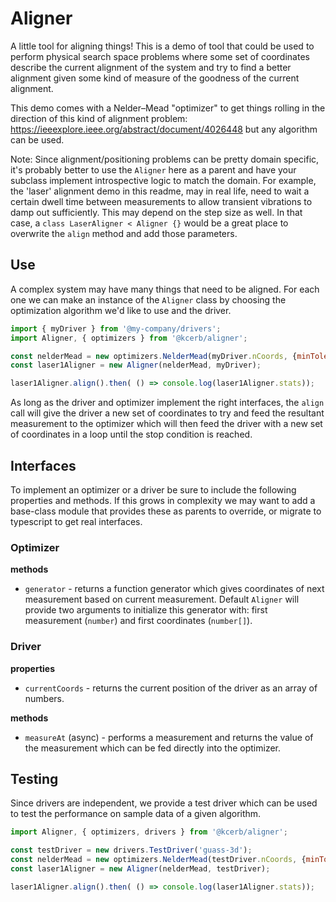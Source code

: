 # Aligner

A little tool for aligning things! This is a demo of tool that could be used to perform physical search space problems
where some set of coordinates describe the current alignment of the system and try to find a better alignment given
some kind of measure of the goodness of the current alignment.

This demo comes with a Nelder–Mead "optimizer" to get things rolling in the direction of this kind of alignment problem: 
https://ieeexplore.ieee.org/abstract/document/4026448 but any algorithm can be used.

Note: Since alignment/positioning problems can be pretty domain specific, it's probably better to use the `Aligner`
here as a parent and have your subclass implement introspective logic to match the domain. For example, the 'laser' alignment 
demo in this readme, may in real life, need to wait a certain dwell time between measurements to allow transient vibrations 
to damp out sufficiently. This may depend on the step size as well. In that case, a `class LaserAligner < Aligner {}` would
be a great place to overwrite the `align` method and add those parameters.

## Use

A complex system may have many things that need to be aligned. For each one we can make an instance of the `Aligner` class
by choosing the optimization algorithm we'd like to use and the driver.

```javascript
import { myDriver } from '@my-company/drivers';
import Aligner, { optimizers } from '@kcerb/aligner';

const nelderMead = new optimizers.NelderMead(myDriver.nCoords, {minTolerance: 1e-9, maxIterations: 100});
const laser1Aligner = new Aligner(nelderMead, myDriver);

laser1Aligner.align().then( () => console.log(laser1Aligner.stats));
```

As long as the driver and optimizer implement the right interfaces, the `align` call will
give the driver a new set of coordinates to try and feed the resultant measurement to the 
optimizer which will then feed the driver with a new set of coordinates in a loop until the 
stop condition is reached.

## Interfaces

To implement an optimizer or a driver be sure to include the following properties and methods. If this grows
in complexity we may want to add a base-class module that provides these as parents to override, or migrate
to typescript to get real interfaces.

### Optimizer

**methods**
- `generator` - returns a function generator which gives coordinates of next measurement based on current measurement. Default `Aligner` will provide two arguments to initialize this generator with: first measurement (`number`) and first coordinates (`number[]`).

### Driver

**properties**
- `currentCoords` - returns the current position of the driver as an array of numbers.

**methods**
- `measureAt` (async) - performs a measurement and returns the value of the measurement which can be fed directly into the optimizer.

## Testing

Since drivers are independent, we provide a test driver which can be used to test the performance on sample data of a given algorithm.

```javascript
import Aligner, { optimizers, drivers } from '@kcerb/aligner';

const testDriver = new drivers.TestDriver('guass-3d');
const nelderMead = new optimizers.NelderMead(testDriver.nCoords, {minTolerance: 1e-9, maxIterations: 100});
const laser1Aligner = new Aligner(nelderMead, testDriver);

laser1Aligner.align().then( () => console.log(laser1Aligner.stats));
```